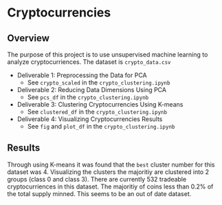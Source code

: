 # Cryptocurrencies

## Overview
The purpose of this project is to use unsupervised machine learning to analyze cryptocurriences.
The dataset is `crypto_data.csv`
- Deliverable 1: Preprocessing the Data for PCA
	- See `crypto_scaled` in the `crypto_clustering.ipynb`
- Deliverable 2: Reducing Data Dimensions Using PCA
	- See `pcs_df` in the `crypto_clustering.ipynb`
- Deliverable 3: Clustering Cryptocurrencies Using K-means
	- See `clustered_df` in the `crypto_clustering.ipynb`
- Deliverable 4: Visualizing Cryptocurrencies Results
	- See `fig` and `plot_df` in the `crypto_clustering.ipynb`

## Results

Through using K-means it was found that the `best` cluster number for this dataset was 4.
Visualizing the clusters the majoritiy are clustered into 2 groups (class 0 and class 3).
There are currently 532 tradeable cryptocurriences in this dataset.
The majoritiy of coins less than 0.2% of the total supply minned. This seems to be an out of date dataset.
